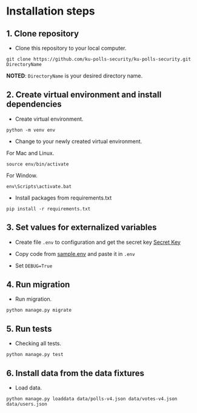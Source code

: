 # Installation steps

## 1. Clone repository

- Clone this repository to your local computer.

```
git clone https://github.com/ku-polls-security/ku-polls-security.git DirectoryName
```
**NOTED**: ```DirectoryName``` is your desired directory name.

## 2. Create virtual environment and install dependencies

- Create virtual environment.

```
python -m venv env
```

- Change to your newly created virtual environment.

For Mac and Linux.
```
source env/bin/activate
```
For Window.
```
env\Scripts\activate.bat
```

- Install packages from requirements.txt

```
pip install -r requirements.txt
```

## 3. Set values for externalized variables
- Create file `.env` to configuration and get the secret key [Secret Key](https://djecrety.ir)

- Copy code from [sample.env](sample.env) and paste it in `.env`

- Set `DEBUG=True`

## 4. Run migration

- Run migration.

```
python manage.py migrate
```

## 5. Run tests

- Checking all tests.

```
python manage.py test
```

## 6. Install data from the data fixtures

- Load data.

```
python manage.py loaddata data/polls-v4.json data/votes-v4.json data/users.json
```
